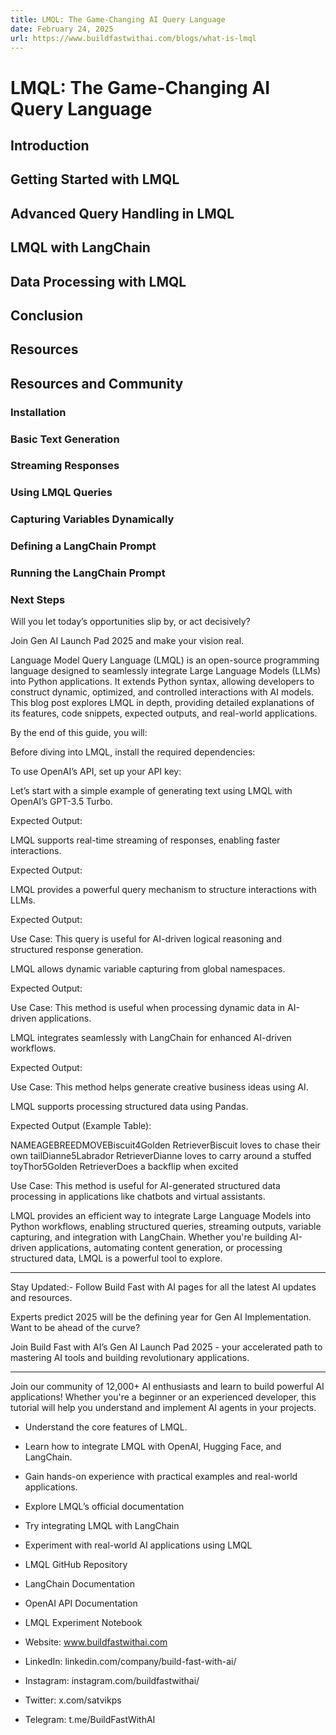 ```yaml
---
title: LMQL: The Game-Changing AI Query Language
date: February 24, 2025
url: https://www.buildfastwithai.com/blogs/what-is-lmql
---
```


# LMQL: The Game-Changing AI Query Language

## Introduction

## Getting Started with LMQL

## Advanced Query Handling in LMQL

## LMQL with LangChain

## Data Processing with LMQL

## Conclusion

## Resources

## Resources and Community

### Installation

### Basic Text Generation

### Streaming Responses

### Using LMQL Queries

### Capturing Variables Dynamically

### Defining a LangChain Prompt

### Running the LangChain Prompt

### Next Steps

Will you let today’s opportunities slip by, or act decisively?

Join Gen AI Launch Pad 2025 and make your vision real.

Language Model Query Language (LMQL) is an open-source programming language designed to seamlessly integrate Large Language Models (LLMs) into Python applications. It extends Python syntax, allowing developers to construct dynamic, optimized, and controlled interactions with AI models. This blog post explores LMQL in depth, providing detailed explanations of its features, code snippets, expected outputs, and real-world applications.

By the end of this guide, you will:

Before diving into LMQL, install the required dependencies:

To use OpenAI’s API, set up your API key:

Let’s start with a simple example of generating text using LMQL with OpenAI’s GPT-3.5 Turbo.

Expected Output:

LMQL supports real-time streaming of responses, enabling faster interactions.

Expected Output:

LMQL provides a powerful query mechanism to structure interactions with LLMs.

Expected Output:

Use Case: This query is useful for AI-driven logical reasoning and structured response generation.

LMQL allows dynamic variable capturing from global namespaces.

Expected Output:

Use Case: This method is useful when processing dynamic data in AI-driven applications.

LMQL integrates seamlessly with LangChain for enhanced AI-driven workflows.

Expected Output:

Use Case: This method helps generate creative business ideas using AI.

LMQL supports processing structured data using Pandas.

Expected Output (Example Table):

NAMEAGEBREEDMOVEBiscuit4Golden RetrieverBiscuit loves to chase their own tailDianne5Labrador RetrieverDianne loves to carry around a stuffed toyThor5Golden RetrieverDoes a backflip when excited

Use Case: This method is useful for AI-generated structured data processing in applications like chatbots and virtual assistants.

LMQL provides an efficient way to integrate Large Language Models into Python workflows, enabling structured queries, streaming outputs, variable capturing, and integration with LangChain. Whether you're building AI-driven applications, automating content generation, or processing structured data, LMQL is a powerful tool to explore.

---------------------------

Stay Updated:- Follow Build Fast with AI pages for all the latest AI updates and resources.

Experts predict 2025 will be the defining year for Gen AI Implementation. Want to be ahead of the curve?

Join Build Fast with AI’s Gen AI Launch Pad 2025 - your accelerated path to mastering AI tools and building revolutionary applications.

---------------------------

Join our community of 12,000+ AI enthusiasts and learn to build powerful AI applications! Whether you're a beginner or an experienced developer, this tutorial will help you understand and implement AI agents in your projects.

* Understand the core features of LMQL.
* Learn how to integrate LMQL with OpenAI, Hugging Face, and LangChain.
* Gain hands-on experience with practical examples and real-world applications.

* Explore LMQL’s official documentation
* Try integrating LMQL with LangChain
* Experiment with real-world AI applications using LMQL

* LMQL GitHub Repository
* LangChain Documentation
* OpenAI API Documentation
* LMQL Experiment Notebook

* Website: www.buildfastwithai.com
* LinkedIn: linkedin.com/company/build-fast-with-ai/
* Instagram: instagram.com/buildfastwithai/
* Twitter: x.com/satvikps
* Telegram: t.me/BuildFastWithAI

